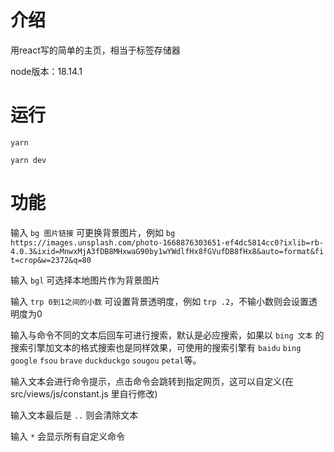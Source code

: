 # 介绍

用react写的简单的主页，相当于标签存储器

node版本：18.14.1

# 运行

```
yarn
```

```
yarn dev
```

# 功能

输入 `bg 图片链接` 可更换背景图片，例如 `bg https://images.unsplash.com/photo-1668876303651-ef4dc5814cc0?ixlib=rb-4.0.3&ixid=MnwxMjA3fDB8MHxwaG90by1wYWdlfHx8fGVufDB8fHx8&auto=format&fit=crop&w=2372&q=80`

输入 `bgl` 可选择本地图片作为背景图片

输入 `trp 0到1之间的小数` 可设置背景透明度，例如 `trp .2`，不输小数则会设置透明度为0

输入与命令不同的文本后回车可进行搜索，默认是必应搜索，如果以 `bing 文本` 的搜索引擎加文本的格式搜索也是同样效果，可使用的搜索引擎有 `baidu` `bing` `google` `fsou` `brave` `duckduckgo` `sougou` `petal`等。

输入文本会进行命令提示，点击命令会跳转到指定网页，这可以自定义(在 src/views/js/constant.js 里自行修改)

输入文本最后是 `..` 则会清除文本

输入 `*` 会显示所有自定义命令
